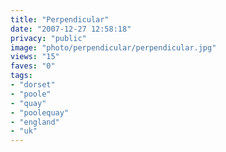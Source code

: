 ```yaml
---
title: "Perpendicular"
date: "2007-12-27 12:58:18"
privacy: "public"
image: "photo/perpendicular/perpendicular.jpg"
views: "15"
faves: "0"
tags:
- "dorset"
- "poole"
- "quay"
- "poolequay"
- "england"
- "uk"
---
```


